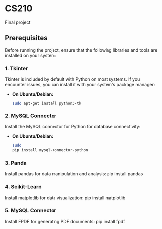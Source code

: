 # CS210
Final project
## Prerequisites

Before running the project, ensure that the following libraries and tools are installed on your system:

### 1. Tkinter
Tkinter is included by default with Python on most systems. If you encounter issues, you can install it with your system's package manager:

- **On Ubuntu/Debian:**
  ```bash
  sudo apt-get install python3-tk

### 2. MySQL Connector
Install the MySQL connector for Python for database connectivity:
- **On Ubuntu/Debian:**
  ```bash
  sudo
  pip install mysql-connector-python

### 3. Panda
Install pandas for data manipulation and analysis:
  pip install pandas

### 4. Scikit-Learn
Install matplotlib for data visualization:
  pip install matplotlib

### 5. MySQL Connector
Install FPDF for generating PDF documents:
  pip install fpdf

